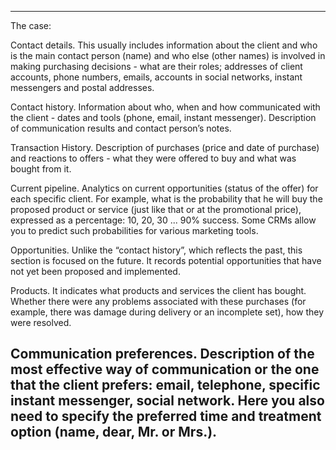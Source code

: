 -----------------------------------------------------------------------------------------------------------------------------------------------------------------------------------
The case: 

Contact details. This usually includes information about the client and who is the main contact person (name) and who else (other names) is involved in making purchasing decisions - what are their roles; addresses of client accounts, phone numbers, emails, accounts in social networks, instant messengers and postal addresses.

Contact history. Information about who, when and how communicated with the client - dates and tools (phone, email, instant messenger). Description of communication results and contact person’s notes.

Transaction History. Description of purchases (price and date of purchase) and reactions to offers - what they were offered to buy and what was bought from it.

Current pipeline. Analytics on current opportunities (status of the offer) for each specific client. For example, what is the probability that he will buy the proposed product or service (just like that or at the promotional price), expressed as a percentage: 10, 20, 30 ... 90% success. Some CRMs allow you to predict such probabilities for various marketing tools.

Opportunities. Unlike the “contact history”, which reflects the past, this section is focused on the future. It records potential opportunities that have not yet been proposed and implemented.

Products. It indicates what products and services the client has bought. Whether there were any problems associated with these purchases (for example, there was damage during delivery or an incomplete set), how they were resolved.

Communication preferences. Description of the most effective way of communication or the one that the client prefers: email, telephone, specific instant messenger, social network. Here you also need to specify the preferred time and treatment option (name, dear, Mr. or Mrs.).
-----------------------------------------------------------------------------------------------------------------------------------------------------------------------------------
